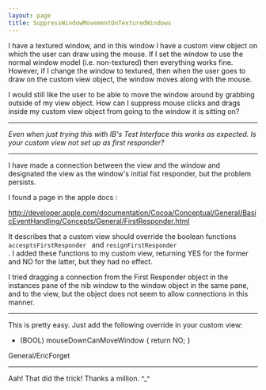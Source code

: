 ```yaml
---
layout: page
title: SuppressWindowMovementOnTexturedWindows
---
```


I have a textured window, and in this window I have a custom view object on which the user can draw using the mouse.  If I set the window to use the normal window model (i.e. non-textured) then everything works fine.  However, if I change the window to textured, then when the user goes to draw on the custom view object, the window moves along with the mouse.

I would still like the user to be able to move the window around by grabbing outside of my view object.  How can I suppress mouse clicks and drags inside my custom view object from going to the window it is sitting on?

----
*Even when just trying this with IB's Test Interface this works as expected. Is your custom view not set up as first responder?*

----
I have made a connection between the view and the window and designated the view as the window's initial fist responder, but the problem persists.  

I found a page in the apple docs : 

http://developer.apple.com/documentation/Cocoa/Conceptual/General/BasicEventHandling/Concepts/General/FirstResponder.html 

It describes that a custom view should override the boolean functions  <code>accesptsFirstResponder </code> and  <code>resignFirstResponder </code>.  I added these functions to my custom view, returning YES for the former and NO for the latter, but they had no effect.  

I tried dragging a connection from the First Responder object in the instances pane of the nib window to the window object in the same pane, and to the view, but the object does not seem to allow connections in this manner.

----

This is pretty easy. Just add the following override in your custom view:

    
- (BOOL) mouseDownCanMoveWindow
{
    return NO;
}



General/EricForget

----

Aah!  That did the trick!  Thanks a million. ^_^
